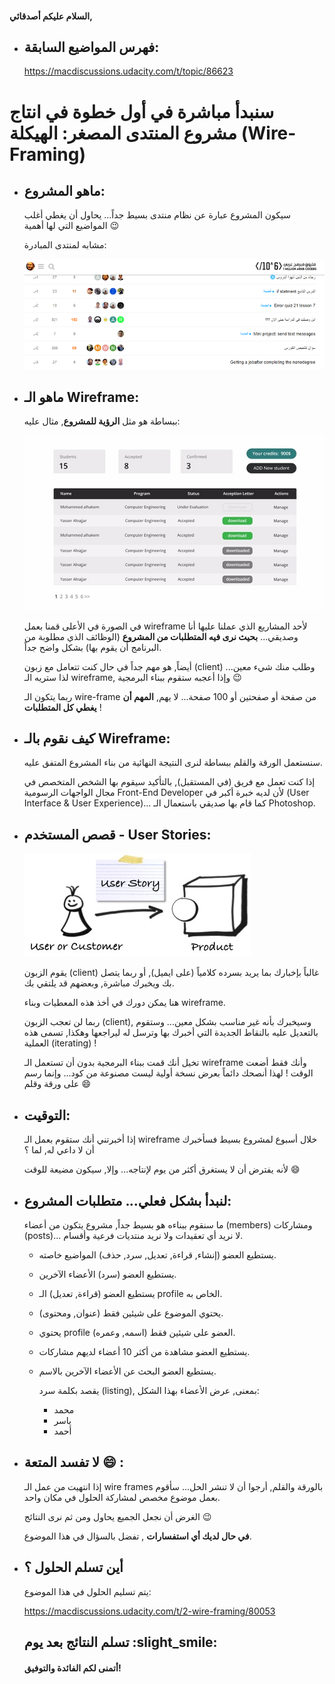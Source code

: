 #### السلام عليكم أصدقائي,

* ## فهرس المواضيع السابقة:

  https://macdiscussions.udacity.com/t/topic/86623

سنبدأ مباشرة في أول خطوة في انتاج مشروع المنتدى المصغر: الهيكلة (Wire-Framing)
=

* ## ماهو المشروع:
    سيكون المشروع عبارة عن نظام منتدى بسيط جداً... يحاول أن يغطي أغلب المواضيع التي لها أهمية :wink: 

  مشابه لمنتدى المبادرة:
  
  ![image|690x253](image-1.jpg)

* ## ماهو الـ Wireframe:

  ببساطة هو مثل **الرؤية للمشروع**, مثال عليه:

  ![ApplyImage|550x320](image-2.jpg)  

  في الصورة في الأعلى قمنا بعمل wireframe لأحد المشاريع الذي عملنا عليها أنا وصديقي... **بحيث نرى فيه المتطلبات من المشروع** (الوظائف الذي مطلوبة من البرنامج أن يقوم بها) بشكل واضح جداً.

  أيضاً, هو مهم جداً في حال كنت تتعامل مع زبون (client) وطلب منك شيء معين... لذا ستريه الـ wireframe, وإذا أعجبه ستقوم ببناء البرمجية :wink:

  ربما يتكون الـ wire-frame من صفحة أو صفحتين أو 100 صفحة... لا يهم, **المهم أن يغطي كل المتطلبات** !

* ## كيف نقوم بالـ Wireframe:

  سنستعمل الورقة والقلم ببساطة لنرى النتيجة النهائية من بناء المشروع المتفق عليه.

  إذا كنت تعمل مع فريق (في المستقبل), بالتأكيد سيقوم بها الشخص المتخصص في مجال الواجهات الرسومية Front-End Developer لأن لديه خبرة أكبر في (User Interface & User Experience)... كما قام بها صديقي باستعمال الـ Photoshop.

* ## قصص المستخدم - User Stories:

  ![image](image-3.jpg)

  يقوم الزبون (client) غالباً بإخبارك بما يريد بسرده كلامياً (على ايميل), أو ربما يتصل بك ويخبرك مباشرة, وبعضهم قد يلتقي بك.

  هنا يمكن دورك في أخذ هذه المعطيات وبناء wireframe.

  ربما لن تعجب الزبون (client), وسيخبرك بأنه غير مناسب بشكل معين... وستقوم بالتعديل عليه بالنقاط الجديدة التي أخبرك بها وترسل له ليراجعها وهكذا, تسمى هذه العملية (iterating) !

  تخيل أنك قمت ببناء البرمجية بدون أن تستعمل الـ wireframe وأنك فقط أضعت الوقت ! لهذا أنصحك دائماً بعرض نسخة أولية ليست مصنوعة من كود... وإنما رسم على ورقة وقلم :smile:

* ## التوقيت:

  إذا أخبرتني أنك ستقوم بعمل الـ wireframe خلال أسبوع لمشروع بسيط فسأخبرك أن لا داعي له, لما ؟

  لأنه يفترض أن لا يستغرق أكثر من يوم لإنتاجه... وإلا, سيكون مضيعة للوقت :smile:

* ## لنبدأ بشكل فعلي... متطلبات المشروع:

  ما سنقوم ببناءه هو بسيط جداً, مشروع يتكون من أعضاء (members) ومشاركات (posts)... لا نريد أي تعقيدات ولا نريد منتديات فرعية وأقسام.

  - يستطيع العضو (إنشاء, قراءة, تعديل, سرد, حذف) المواضيع خاصته.

  - يستطيع العضو (سرد) الأعضاء الآخرين.

  - يستطيع العضو (قراءة, تعديل) الـ profile الخاص به.

  - يحتوي الموضوع على شيئين فقط (عنوان, ومحتوى).

  - يحتوي profile العضو على شيئين فقط (اسمه, وعمره).

  - يستطيع العضو مشاهدة من أكثر 10 أعضاء لديهم مشاركات.

  - يستطيع العضو البحث عن الأعضاء الآخرين بالاسم.

     يقصد بكلمة سرد (listing), بمعنى, عرض الأعضاء بهذا الشكل:
       * محمد
       * ياسر
       * أحمد

* ## لا تفسد المتعة :smile: :

  إذا انتهيت من عمل الـ wire frames بالورقة والقلم, أرجوا أن لا تنشر الحل... سأقوم بعمل موضوع مخصص لمشاركة الحلول في مكان واحد.

  الغرض أن نجعل الجميع يحاول ومن ثم نرى النتائج :wink:

  **في حال لديك أي استفسارات** , تفضل بالسؤال في هذا الموضوع.

* ## أين تسلم الحلول ؟
  
  يتم تسليم الحلول في هذا الموضوع:

   https://macdiscussions.udacity.com/t/2-wire-framing/80053

  ## تسلم النتائج بعد يوم :slight_smile: 

   #### أتمنى لكم الفائدة والتوفيق!
